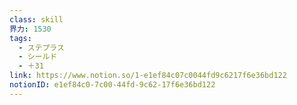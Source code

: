 ```yaml
---
class: skill
界力: 1530
tags:
  - ステプラス
  - シールド
  - ＋31
link: https://www.notion.so/1-e1ef84c07c0044fd9c6217f6e36bd122
notionID: e1ef84c0-7c00-44fd-9c62-17f6e36bd122
---
```


